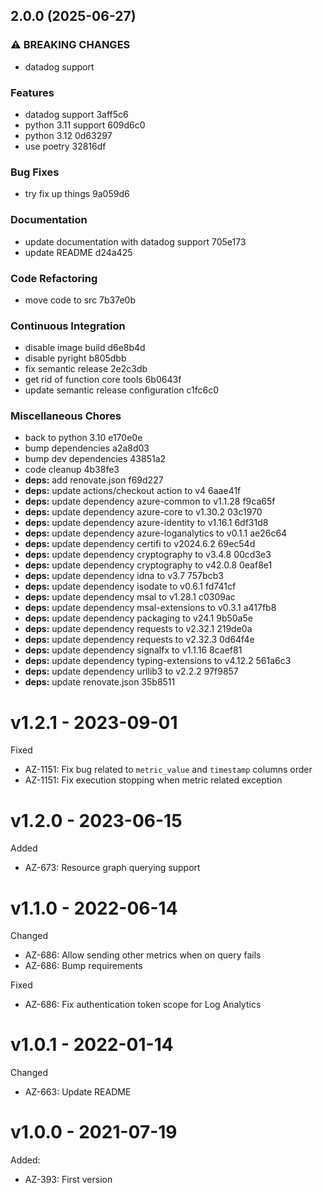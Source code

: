 ## 2.0.0 (2025-06-27)

### ⚠ BREAKING CHANGES

* datadog support

### Features

* datadog support 3aff5c6
* python 3.11 support 609d6c0
* python 3.12 0d63297
* use poetry 32816df

### Bug Fixes

* try fix up things 9a059d6

### Documentation

* update documentation with datadog support 705e173
* update README d24a425

### Code Refactoring

* move code to src 7b37e0b

### Continuous Integration

* disable image build d6e8b4d
* disable pyright b805dbb
* fix semantic release 2e2c3db
* get rid of function core tools 6b0643f
* update semantic release configuration c1fc6c0

### Miscellaneous Chores

* back to python 3.10 e170e0e
* bump dependencies a2a8d03
* bump dev dependencies 43851a2
* code cleanup 4b38fe3
* **deps:** add renovate.json f69d227
* **deps:** update actions/checkout action to v4 6aae41f
* **deps:** update dependency azure-common to v1.1.28 f9ca65f
* **deps:** update dependency azure-core to v1.30.2 03c1970
* **deps:** update dependency azure-identity to v1.16.1 6df31d8
* **deps:** update dependency azure-loganalytics to v0.1.1 ae26c64
* **deps:** update dependency certifi to v2024.6.2 69ec54d
* **deps:** update dependency cryptography to v3.4.8 00cd3e3
* **deps:** update dependency cryptography to v42.0.8 0eaf8e1
* **deps:** update dependency idna to v3.7 757bcb3
* **deps:** update dependency isodate to v0.6.1 fd741cf
* **deps:** update dependency msal to v1.28.1 c0309ac
* **deps:** update dependency msal-extensions to v0.3.1 a417fb8
* **deps:** update dependency packaging to v24.1 9b50a5e
* **deps:** update dependency requests to v2.32.1 219de0a
* **deps:** update dependency requests to v2.32.3 0d64f4e
* **deps:** update dependency signalfx to v1.1.16 8caef81
* **deps:** update dependency typing-extensions to v4.12.2 561a6c3
* **deps:** update dependency urllib3 to v2.2.2 97f9857
* **deps:** update renovate.json 35b8511

# v1.2.1 - 2023-09-01

Fixed
  * AZ-1151: Fix bug related to `metric_value` and `timestamp` columns order
  * AZ-1151: Fix execution stopping when metric related exception

# v1.2.0 - 2023-06-15

Added
  * AZ-673: Resource graph querying support

# v1.1.0 - 2022-06-14

Changed
  * AZ-686: Allow sending other metrics when on query fails
  * AZ-686: Bump requirements

Fixed
  * AZ-686: Fix authentication token scope for Log Analytics

# v1.0.1 - 2022-01-14

Changed
  * AZ-663: Update README

# v1.0.0 - 2021-07-19

Added:
  * AZ-393: First version
